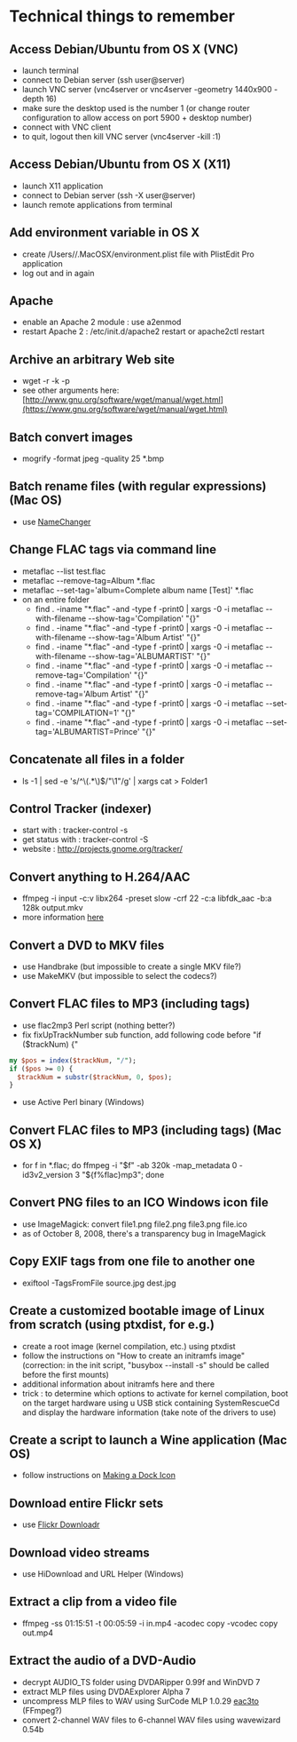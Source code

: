 # Technical things to remember

## Access Debian/Ubuntu from OS X (VNC)

* launch terminal
* connect to Debian server (ssh user@server)
* launch VNC server (vnc4server or vnc4server -geometry 1440x900 -depth 16)
* make sure the desktop used is the number 1 (or change router configuration to allow access on port 5900 + desktop number)
* connect with VNC client
* to quit, logout then kill VNC server (vnc4server -kill :1)

## Access Debian/Ubuntu from OS X (X11)

* launch X11 application
* connect to Debian server (ssh -X user@server)
* launch remote applications from terminal

## Add environment variable in OS X

* create /Users/<user>/.MacOSX/environment.plist file with PlistEdit Pro application
* log out and in again

## Apache

* enable an Apache 2 module : use a2enmod
* restart Apache 2 : /etc/init.d/apache2 restart or apache2ctl restart

## Archive an arbitrary Web site

* wget -r -k -p <url>
* see other arguments here: [http://www.gnu.org/software/wget/manual/wget.html](https://www.gnu.org/software/wget/manual/wget.html)

## Batch convert images

* mogrify -format jpeg -quality 25 *.bmp

## Batch rename files (with regular expressions) (Mac OS)

* use [NameChanger](https://mrrsoftware.com/namechanger/)

## Change FLAC tags via command line

* metaflac --list test.flac
* metaflac --remove-tag=Album *.flac
* metaflac --set-tag='album=Complete album name [Test]' *.flac
* on an entire folder
  * find . -iname "*.flac" -and -type f -print0 | xargs -0 -i metaflac --with-filename --show-tag='Compilation' "{}"
  * find . -iname "*.flac" -and -type f -print0 | xargs -0 -i metaflac --with-filename --show-tag='Album Artist' "{}"
  * find . -iname "*.flac" -and -type f -print0 | xargs -0 -i metaflac --with-filename --show-tag='ALBUMARTIST' "{}"
  * find . -iname "*.flac" -and -type f -print0 | xargs -0 -i metaflac --remove-tag='Compilation' "{}"
  * find . -iname "*.flac" -and -type f -print0 | xargs -0 -i metaflac --remove-tag='Album Artist' "{}"
  * find . -iname "*.flac" -and -type f -print0 | xargs -0 -i metaflac --set-tag='COMPILATION=1' "{}"
  * find . -iname "*.flac" -and -type f -print0 | xargs -0 -i metaflac --set-tag='ALBUMARTIST=Prince' "{}"

## Concatenate all files in a folder

* ls -1 | sed -e 's/^\\(.*\\)$/"\1"/g' | xargs cat > Folder1

## Control Tracker (indexer)

* start with : tracker-control -s
* get status with : tracker-control -S
* website : http://projects.gnome.org/tracker/

## Convert anything to H.264/AAC

* ffmpeg -i input -c:v libx264 -preset slow -crf 22 -c:a libfdk_aac -b:a 128k output.mkv
* more information [here](https://trac.ffmpeg.org/wiki/Encode/H.264)

## Convert a DVD to MKV files

* use Handbrake (but impossible to create a single MKV file?)
* use MakeMKV (but impossible to select the codecs?)

## Convert FLAC files to MP3 (including tags)

* use flac2mp3 Perl script (nothing better?)
* fix fixUpTrackNumber sub function, add following code before "if ($trackNum) {"
```perl
my $pos = index($trackNum, "/");
if ($pos >= 0) {
  $trackNum = substr($trackNum, 0, $pos);
}
```
* use Active Perl binary (Windows)

## Convert FLAC files to MP3 (including tags) (Mac OS X)

* for f in *.flac; do ffmpeg -i "$f" -ab 320k -map_metadata 0 -id3v2_version 3 "${f%flac}mp3"; done

## Convert PNG files to an ICO Windows icon file

* use ImageMagick: convert file1.png file2.png file3.png file.ico
* as of October 8, 2008, there's a transparency bug in ImageMagick

## Copy EXIF tags from one file to another one

* exiftool -TagsFromFile source.jpg dest.jpg

## Create a customized bootable image of Linux from scratch (using ptxdist, for e.g.)

* create a root image (kernel compilation, etc.) using ptxdist
* follow the instructions on "How to create an initramfs image" (correction: in the init script, "busybox --install -s" should be called before the first mounts)
* additional information about initramfs here and there
* trick : to determine which options to activate for kernel compilation, boot on the target hardware using u USB stick containing SystemRescueCd and display the hardware information (take note of the drivers to use)

## Create a script to launch a Wine application (Mac OS)

* follow instructions on [Making a Dock Icon](https://www.davidbaumgold.com/tutorials/wine-mac/#making-a-dock-icon)

## Download entire Flickr sets

* use [Flickr Downloadr](https://flickrdownloadr.com/)

## Download video streams

* use HiDownload and URL Helper (Windows)

## Extract a clip from a video file

* ffmpeg -ss 01:15:51 -t 00:05:59 -i in.mp4 -acodec copy -vcodec copy out.mp4

## Extract the audio of a DVD-Audio

* decrypt AUDIO_TS folder using DVDARipper 0.99f and WinDVD 7
* extract MLP files using DVDAExplorer Alpha 7
* uncompress MLP files to WAV using SurCode MLP 1.0.29 [eac3to](http://forum.doom9.org/showthread.php?t=125966) (FFmpeg?)
* convert 2-channel WAV files to 6-channel WAV files using wavewizard 0.54b
